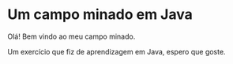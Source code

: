 # Um campo minado em Java

Olá! Bem vindo ao meu campo minado.

Um exercício que fiz de aprendizagem em Java, espero que goste.
